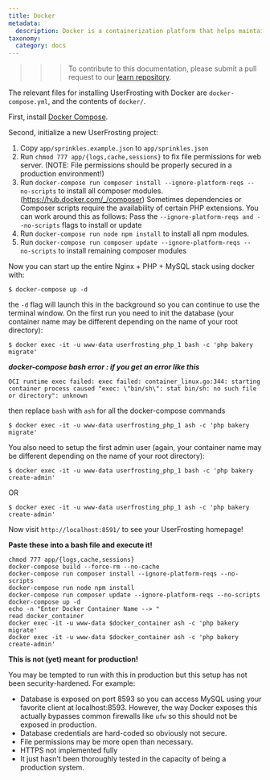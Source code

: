 ```yaml
---
title: Docker
metadata:
  description: Docker is a containerization platform that helps maintain consistent behavior across different development and production environments.
taxonomy:
  category: docs
---
```


>>> To contribute to this documentation, please submit a pull request to our [learn repository](https://github.com/userfrosting/learn/tree/master/pages).

The relevant files for installing UserFrosting with Docker are `docker-compose.yml`, and the contents of `docker/`.

First, install [Docker Compose](https://docs.docker.com/compose/install/).

Second, initialize a new UserFrosting project:

1. Copy `app/sprinkles.example.json` to `app/sprinkles.json`
2. Run `chmod 777 app/{logs,cache,sessions}` to fix file permissions for web server. (NOTE: File
   permissions should be properly secured in a production environment!)
3. Run `docker-compose run composer install --ignore-platform-reqs --no-scripts` to install all composer modules. (https://hub.docker.com/_/composer) Sometimes dependencies or Composer scripts require the availability of certain PHP extensions. You can work around this as follows: Pass the `--ignore-platform-reqs and --no-scripts` flags to install or update
4. Run `docker-compose run node npm install` to install all npm modules.
5. Run `docker-compose run composer update --ignore-platform-reqs --no-scripts` to install remaining composer modules

Now you can start up the entire Nginx + PHP + MySQL stack using docker with:

    $ docker-compose up -d

the `-d` flag will launch this in the background so you can continue to use the terminal window. On the first run you need to init the database (your container name may be different depending on the name of your root directory):

    $ docker exec -it -u www-data userfrosting_php_1 bash -c 'php bakery migrate'

**_docker-compose bash error : if you get an error like this_**

`OCI runtime exec failed: exec failed: container_linux.go:344: starting container process caused "exec: \"bin/sh\": stat bin/sh: no such file or directory": unknown`

then replace `bash` with `ash` for all the docker-compose commands

    $ docker exec -it -u www-data userfrosting_php_1 ash -c 'php bakery migrate'

You also need to setup the first admin user (again, your container name may be different depending on the name of your root directory):

    $ docker exec -it -u www-data userfrosting_php_1 bash -c 'php bakery create-admin'

OR

    $ docker exec -it -u www-data userfrosting_php_1 ash -c 'php bakery create-admin'

Now visit `http://localhost:8591/` to see your UserFrosting homepage!

**Paste these into a bash file and execute it!**

```
chmod 777 app/{logs,cache,sessions}
docker-compose build --force-rm --no-cache
docker-compose run composer install --ignore-platform-reqs --no-scripts
docker-compose run node npm install
docker-compose run composer update --ignore-platform-reqs --no-scripts
docker-compose up -d
echo -n "Enter Docker Container Name --> "
read docker_container
docker exec -it -u www-data $docker_container ash -c 'php bakery migrate'
docker exec -it -u www-data $docker_container ash -c 'php bakery create-admin'
```

**This is not (yet) meant for production!**

You may be tempted to run with this in production but this setup has not been security-hardened. For example:

- Database is exposed on port 8593 so you can access MySQL using your favorite client at localhost:8593. However,
  the way Docker exposes this actually bypasses common firewalls like `ufw` so this should not be exposed in production.
- Database credentials are hard-coded so obviously not secure.
- File permissions may be more open than necessary.
- HTTPS not implemented fully
- It just hasn't been thoroughly tested in the capacity of being a production system.
